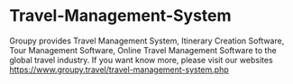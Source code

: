 # Travel-Management-System
Groupy provides Travel Management System, Itinerary Creation Software, Tour Management Software, Online Travel Management Software to the global travel industry. If you want know more, please visit our websites https://www.groupy.travel/travel-management-system.php 

